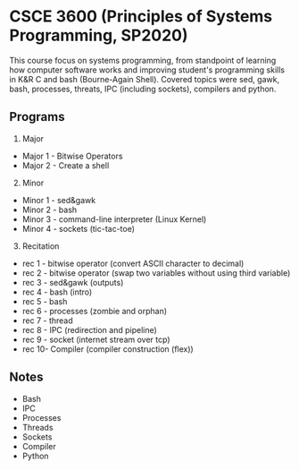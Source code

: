 # CSCE 3600 (Principles of Systems Programming, SP2020)

This course focus on systems programming, from standpoint of learning how computer software works and improving student's programming skills in K&R C and bash (Bourne-Again Shell). Covered topics were sed, gawk, bash, processes, threats, IPC (including sockets), compilers and python.  

## Programs

1. Major
  - Major 1 - Bitwise Operators
  - Major 2 - Create a shell
2. Minor
  - Minor 1 - sed&gawk
  - Minor 2 - bash
  - Minor 3 - command-line interpreter (Linux Kernel)
  - Minor 4 - sockets (tic-tac-toe)
3. Recitation
  - rec 1 - bitwise operator (convert ASCII character to decimal)
  - rec 2 - bitwise operator (swap two variables without using third variable)
  - rec 3 - sed&gawk (outputs)
  - rec 4 - bash (intro)
  - rec 5 - bash
  - rec 6 - processes (zombie and orphan)
  - rec 7 - thread
  - rec 8 - IPC (redirection and pipeline)
  - rec 9 - socket (internet stream over tcp)
  - rec 10- Compiler (compiler construction (flex))

## Notes
- Bash
- IPC
- Processes
- Threads
- Sockets
- Compiler
- Python
